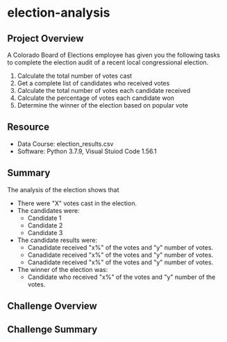 # election-analysis

## Project Overview
A Colorado Board of Elections employee has given you the following tasks to complete the election audit of a recent local congressional election.

1. Calculate the total number of votes cast
2. Get a complete list of candidates who received votes
3. Calculate the total number of votes each candidate received
4. Calculate the percentage of votes each candidate won
5. Determine the winner of the election based on popular vote

## Resource
- Data Course: election_results.csv
- Software: Python 3.7.9, Visual Stuiod Code 1.56.1

## Summary
The analysis of the election shows that
- There were "X" votes cast in the election.
- The candidates were:
    - Candidate 1
    - Candidate 2
    - Candidate 3
- The candidate results were:
    - Canadidate received "x%" of the votes and "y" number of votes.
    - Canadidate received "x%" of the votes and "y" number of votes.
    - Canadidate received "x%" of the votes and "y" number of votes.
- The winner of the election was:
    - Candidate who received "x%" of the votes and "y" number of the votes.

## Challenge Overview

## Challenge Summary